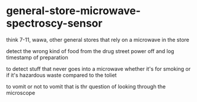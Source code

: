 # general-store-microwave-spectroscy-sensor

think 7-11, wawa, other general stores that rely on a microwave in the store

detect the wrong kind of  food from the drug street power off and log timestamp of preparation


to detect stuff that never goes into a microwave whether it's for smoking or if it's hazardous waste compared to the toliet




to vomit or not to vomit that is thr question of looking through the microscope
